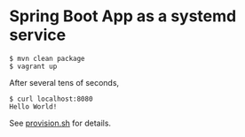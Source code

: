 # Spring Boot App as a systemd service

``` console
$ mvn clean package
$ vagrant up
```

After several tens of seconds, 

``` console
$ curl localhost:8080
Hello World!
```


See [provision.sh](provision.sh) for details.
